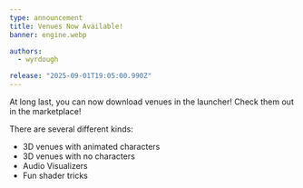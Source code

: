 ```yaml
---
type: announcement
title: Venues Now Available!
banner: engine.webp

authors:
  - wyrdough

release: "2025-09-01T19:05:00.990Z"
---
```


At long last, you can now download venues in the launcher! Check them out in the marketplace!

There are several different kinds:

* 3D venues with animated characters
* 3D venues with no characters
* Audio Visualizers
* Fun shader tricks
